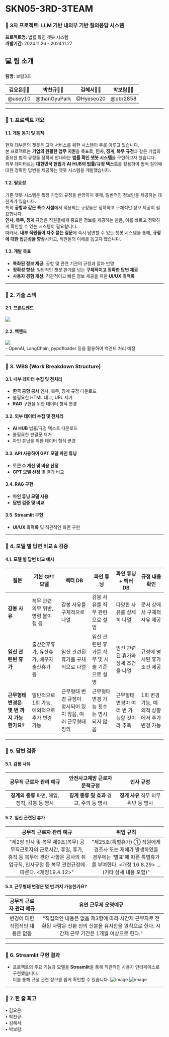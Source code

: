 # SKN05-3RD-3TEAM

### 🤖 3차 프로젝트: LLM 기반 내외부 기반 질의응답 시스템  
**프로젝트명:** 법률 확인 챗봇 시스템  
**개발기간:** 2024.11.26 - 2024.11.27  

## 💻 팀 소개

**팀명:** 보람3조  

| **김요은👩‍💻** | **박찬규👨‍💻** | **김혜서👩‍💻** | **박보람👩‍💻** |
|:--------------:|:--------------:|:--------------:|:--------------:|
| @usey10        | @thanGyuPark   | @Hyeseo20      | @pbr2858        |

---

### 📌 1. 프로젝트 개요

#### 1.1. 개발 동기 및 목적  
현재 대부분의 챗봇은 고객 서비스를 위한 시스템이 주를 이루고 있습니다.  
본 프로젝트는 **기업의 원활한 업무 지원**을 목표로, **인사, 징계, 복무 규정**과 같은 기업의 중요한 법적 규정을 정확히 안내하는 **법률 확인 챗봇 시스템**을 구현하고자 했습니다.  
외부 데이터로는 **대한민국 헌법**과 **AI HUB의 법률/규정 텍스트**를 활용하여 법적 질의에 대한 정확한 답변을 제공하는 챗봇 시스템을 개발했습니다.  

#### 1.2. 필요성  
기존 챗봇 시스템은 특정 기업의 규정을 반영하지 못해, 일반적인 정보만을 제공하는 데 한계가 있습니다.  
특히 **공항과 같은 특수 시설**에서 적용되는 규정들은 정확하고 구체적인 정보 제공이 필요합니다.  
**인사, 복무, 징계** 규정은 직원들에게 중요한 정보를 제공하는 만큼, 이를 빠르고 정확하게 확인할 수 있는 시스템이 필요합니다.  
따라서, **내부 직원들이 자주 묻는 질문**에 즉시 답변할 수 있는 챗봇 시스템을 통해, **규정에 대한 접근성을 향상**시키고, 직원들의 이해를 돕고자 했습니다.

#### 1.3. 개발 목표  
- **특화된 정보 제공:** 공항 및 관련 기관의 규정과 절차 반영  
- **정확성 향상:** 일반적인 챗봇 한계를 넘는 **구체적이고 정확한 답변 제공**  
- **사용자 경험 개선:** 직관적이고 빠른 정보 제공을 위한 **UI/UX 최적화**  

---

### 📌 2. 기술 스택

#### 2.1. 프론트엔드
<div>
<img src="http://img.shields.io/badge/Streamlit-FF4B4B?style=flat&logo=Streamlit&logoColor=white"> 
</div> 

#### 2.2. 백엔드
<div>
<img src="https://img.shields.io/badge/Python-3776AB?style=flat-square&logo=Python&logoColor=white"> 
</div> 
- OpenAI, LangChain, pypdfloader 등을 활용하여 백엔드 처리 예정

---

### 📌 3. WBS (Work Breakdown Structure)

#### 3.1. 내부 데이터 수집 및 전처리
- **한국 공항 공사** 인사, 복무, 징계 규정 다운로드  
- 불필요한 HTML 태그, URL 제거  
- **RAG** 구현을 위한 데이터 형식 변경

#### 3.2. 외부 데이터 수집 및 전처리
- **AI HUB** 법률/규정 텍스트 다운로드  
- 불필요한 판결문 제거  
- 파인 튜닝을 위한 데이터 형식 변경

#### 3.3. API 사용하여 GPT 모델 파인 튜닝
- **토큰 수 계산 및 비용 산정**  
- **GPT 모델 선정** 및 결과 비교

#### 3.4. RAG 구현
- **파인 튜닝 모델 사용**  
- **답변 검증 및 비교**

#### 3.5. Streamlit 구현
- **UI/UX 최적화** 및 직관적인 화면 구현

---

### 📌 4. 모델 별 답변 비교 & 검증

#### 4.1. 모델 별 답변 비교 예시

| **질문**                          | **기본 GPT 모델**                         | **벡터 DB**                                 | **파인 튜닝**                                | **파인 튜닝 <br> + 벡터 DB**                      | **규정 내용 확인**                         |
|-----------------------------------|----------------------------------------|-------------------------------------------|--------------------------------------------|--------------------------------------------|-------------------------------------------|
| **감봉 사유**                      | 직무 관련 의무 위반, 명령 불이행 등          | 감봉 사유를 구체적으로 나열                | 감봉 사유를 직무 관련으로 설명              | 다양한 사유를 상세히 나열                   | 문서 상에서 구체적 사유 제공              |
| **임신 관련된 휴가**                | 출산전후휴가, 유산휴가, 배우자 출산휴가 등    | 임신 관련된 휴가를 구체적으로 나열          | 임신 관련된 휴가를 직무 및 시술 기준으로 설명 | 임신 관련된 휴가와 상세 조건을 나열         | 규정에 명시된 휴가 조건 제공             |
| **근무형태 변경은 몇 번 까지 가능한가요?** | 일반적으로 1회 가능, 예외적으로 추가 변경 가능 | 근무형태 변경 규정이 명시되어 있지 않음, 여러 근무형태 정의 | 근무형태 변경 가능 횟수는 명시되지 않음 | 근무형태 변경이 여러 번 가능할 것이라 추측 | 1회 변경 가능, 예외적 상황에서 추가 변경 가능 |

---

### 📌 5. 답변 검증

#### 5.1. **감봉 사유**

| **공무직 근로자 관리 예규**              | **안전사고예방 근로자 문책규정**  | **인사 규정** |
|:--------------------------------------:|:-----------------------------:|:------------:|
| **징계의 종류** 파면, 해임, 정직, 감봉 등 명시 | **징계 종류 및 효과** 경고, 주의 등 명시 | **징계 사유** 직무 의무 위반 등 명시 |

#### 5.2. **임신 관련된 휴가**

| **공무직 근로자 관리 예규**        | **취업 규칙**                                         |
|:---------------------------------:|:---------------------------------------------------:|
| "제2장 인사 및 복무 제9조(복무) 공무직근로자의 근로시간, 휴일, 휴가, 휴직 등 복무에 관한 사항은 공사의 취업규칙, 인사규정 등 복무 관련규정에 따른다. <개정19.4.12>" | "제25조(특별휴가) ① 직원에게 경조사 또는 재해가 발생하였을 경우에는 '별표'에 따른 특별휴가를 부여한다. <개정 16.8.29> ... (기타 상세 내용 포함)" |

#### 5.3. **근무형태 변경은 몇 번 까지 가능한가요?**

| **공무직 근로자 관리 예규**        | **유연 근무제 운영예규**                              |
|:---------------------------------:|:--------------------------------------------------:|
| 변경에 대한 직접적인 내용은 없음 | "직접적인 내용은 없음 제3항에 따라 시간제 근무자로 전환된 사람은 전환 전의 신분을 유지함을 원칙으로 한다. 시간제 근무 기간은 1개월 이상으로 한다." |

---

### 📌 6. Streamlit 구현 결과
- 프로젝트의 주요 기능과 모델을 **Streamlit**을 통해 직관적인 사용자 인터페이스로 구현했습니다.  
  이를 통해 규정 관련 정보를 쉽게 확인할 수 있습니다.
  ![image](https://github.com/{username}/{repo}/raw/{branch}/path/to/image1.png)
  ![image](https://github.com/{username}/{repo}/raw/{branch}/path/to/image2.png)


---

### 📌 7. 한 줄 회고

• 김요은:  
• 박찬규:  
• 김혜서:  
• 박보람:  
